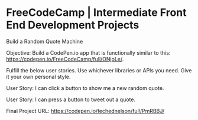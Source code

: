 # FreeCodeCamp | Intermediate Front End Development Projects

Build a Random Quote Machine 

Objective: Build a CodePen.io app that is functionally similar to this: https://codepen.io/FreeCodeCamp/full/ONjoLe/.

Fulfill the below user stories. Use whichever libraries or APIs you need. Give it your own personal style.

User Story: I can click a button to show me a new random quote.

User Story: I can press a button to tweet out a quote.

Final Project URL:  https://codepen.io/techednelson/full/PmRBBJ/

